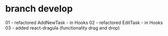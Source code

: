 
# branch develop

01 - refactored AddNewTask - in Hooks 
02 - refactored EditTask - in Hooks
03 - added react-dragula (functionality drag and drop)

